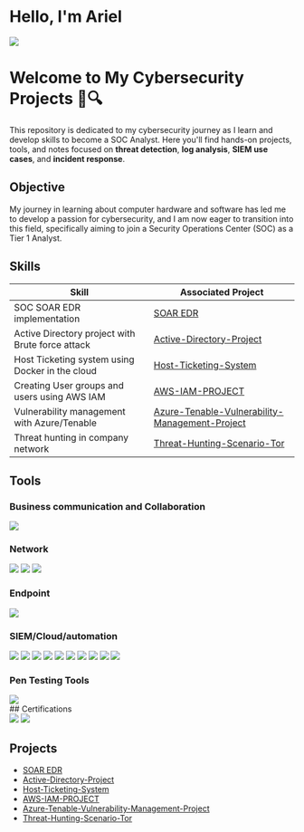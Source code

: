 # Hello, I'm Ariel
<a href="https://www.linkedin.com/in/ariel-torrez/"><img src="https://img.shields.io/badge/-LinkedIn-0072b1?&style=for-the-badge&logo=linkedin&logoColor=white" /></a>

# Welcome to My Cybersecurity Projects 👾🔍

This repository is dedicated to my cybersecurity journey as I learn and develop skills to become a SOC Analyst. Here you'll find hands-on projects, tools, and notes focused on **threat detection**, **log analysis**, **SIEM use cases**, and **incident response**.

## Objective

My journey in learning about computer hardware and software has led me to develop a passion for cybersecurity, and I am now eager to transition into this field, specifically aiming to join a Security Operations Center (SOC) as a Tier 1 Analyst.

## Skills

| Skill                                         | Associated Project         |
|-----------------------------------------------|----------------------------|
| SOC SOAR EDR implementation          | <a href="https://github.com/Torrez1998/SOAR-EDR-Integration-Project">SOAR EDR</a>|
| Active Directory project with Brute force attack | <a href="https://github.com/Torrez1998/Active-Directory-project">Active-Directory-Project</a>|
| Host Ticketing system using Docker in the cloud         | <a href="https://github.com/Torrez1998/Host-Ticketing-system">Host-Ticketing-System</a>|
| Creating User groups and users using AWS IAM      | <a href="https://github.com/Torrez1998/AWS-IAM-PROJECT">AWS-IAM-PROJECT</a>|
| Vulnerability management with Azure/Tenable                  | <a href="https://github.com/Torrez1998/Azure-Tenable-Vulnerability--management-project">Azure-Tenable-Vulnerability-Management-Project</a>|
| Threat hunting in company network | <a href="https://github.com/Torrez1998/Threat-Hunting-Scenario-Tor">Threat-Hunting-Scenario-Tor</a>|

## Tools

### Business communication and Collaboration

<img src="https://img.shields.io/badge/-Slack-4A154B?&style=for-the-badge&logo=Slack&logoColor=white" />

### Network 
<div>
    <img src="https://img.shields.io/badge/-Wireshark-1679A7?&style=for-the-badge&logo=Wireshark&logoColor=white" />
    <img src="https://img.shields.io/badge/-Tenable-00A1DE?&style=for-the-badge&logo=Tenable&logoColor=white" />
    <img src="https://img.shields.io/badge/-Docker-2496ED?&style=for-the-badge&logo=Docker&logoColor=white" />
</div>

### Endpoint
<div>
    <img src="https://img.shields.io/badge/-Microsoft_Defender_for_Endpoint-00A4EF?&style=for-the-badge&logo=Microsoft&logoColor=white" />
    
</div>

### SIEM/Cloud/automation
<div>
    <img src="https://img.shields.io/badge/-Microsoft_Sentinel-0078D4?&style=for-the-badge&logo=Microsoft&logoColor=white" />
    <img src="https://img.shields.io/badge/-Microsoft_Azure-0078D4?&style=for-the-badge&logo=Microsoft-Azure&logoColor=white" />
    <img src="https://img.shields.io/badge/-AWS-232F3E?&style=for-the-badge&logo=Amazon-AWS&logoColor=white" />
    <img src="https://img.shields.io/badge/-AWS_IAM-232F3E?&style=for-the-badge&logo=Amazon-AWS&logoColor=white" />
    <img src="https://img.shields.io/badge/-VirtualBox-FFC107?&style=for-the-badge&logo=VirtualBox&logoColor=white" />
    <img src="https://img.shields.io/badge/-Splunk-000000?&style=for-the-badge&logo=Splunk&logoColor=white" />
    <img src="https://img.shields.io/badge/-Elastic-005571?&style=for-the-badge&logo=Elastic&logoColor=white" />
    <img src="https://img.shields.io/badge/-Vultr-007BFC?&style=for-the-badge&logo=Vultr&logoColor=white" />
    <img src="https://img.shields.io/badge/-Tines-1679A7?&style=for-the-badge&logo=Tines&logoColor=white" />
    <img src="https://img.shields.io/badge/-LimaCharlie-1679A7?&style=for-the-badge&logo=LimaCharlie&logoColor=white" />
</div>

### Pen Testing Tools
<div>
    <img src="https://img.shields.io/badge/-Crowbar-000000?&style=for-the-badge&logo=gnometerminal&logoColor=white)" />
</div>
## Certifications
<div>
<img src="https://img.shields.io/badge/-Security%2B-FF0000?&style=for-the-badge&logo=CompTIA&logoColor=white" />
<img src="https://img.shields.io/badge/-Network%2B-007ACC?&style=for-the-badge&logo=CompTIA&logoColor=white" />
</div>

## Projects
- <a href="https://github.com/Torrez1998/SOAR-EDR-Integration-Project">SOAR EDR</a>
- <a href="https://github.com/Torrez1998/Active-Directory-project">Active-Directory-Project</a>
- <a href="https://github.com/Torrez1998/Host-Ticketing-system">Host-Ticketing-System</a>
- <a href="https://github.com/Torrez1998/AWS-IAM-PROJECT">AWS-IAM-PROJECT</a>
- <a href="https://github.com/Torrez1998/Azure-Tenable-Vulnerability--management-project">Azure-Tenable-Vulnerability-Management-Project</a>
- <a href="https://github.com/Torrez1998/Threat-Hunting-Scenario-Tor">Threat-Hunting-Scenario-Tor</a>
